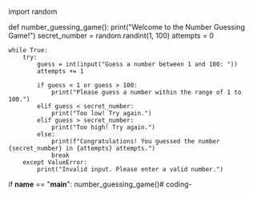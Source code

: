 import random

def number_guessing_game():
    print("Welcome to the Number Guessing Game!")
    secret_number = random.randint(1, 100)
    attempts = 0
    
    while True:
        try:
            guess = int(input("Guess a number between 1 and 100: "))
            attempts += 1
            
            if guess < 1 or guess > 100:
                print("Please guess a number within the range of 1 to 100.")
            elif guess < secret_number:
                print("Too low! Try again.")
            elif guess > secret_number:
                print("Too high! Try again.")
            else:
                print(f"Congratulations! You guessed the number {secret_number} in {attempts} attempts.")
                break
        except ValueError:
            print("Invalid input. Please enter a valid number.")

if __name__ == "__main__":
    number_guessing_game()# coding-

